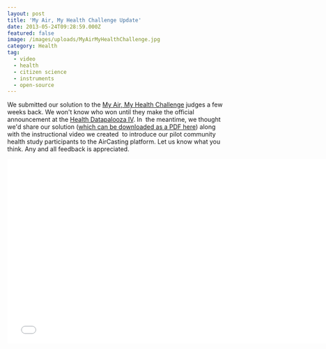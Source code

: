 ```yaml
---
layout: post
title: 'My Air, My Health Challenge Update'
date: 2013-05-24T09:28:59.000Z
featured: false
image: /images/uploads/MyAirMyHealthChallenge.jpg
category: Health
tag:
  - video
  - health
  - citizen science
  - instruments
  - open-source
---
```

<p>We submitted our solution to the <a href="http://challenge.gov/HHS/372-my-air-my-health-challenge" target="_blank">My Air, My Health Challenge</a> judges a few weeks back. We won't know who won until they make the official announcement at the <a href="http://healthdatapalooza.org/" target="_blank">Health Datapalooza IV</a>. In  the meantime, we thought we'd share our solution (<a href="http://www.takingspace.org/wp-content/uploads/MAMHSolutionNarrative-HabitatMap+NYU+CMU.pdf" target="_blank">which can be downloaded as a PDF here</a>) along with the instructional video we created  to introduce our pilot community health study participants to the AirCasting platform. Let us know what you think. Any and all feedback is appreciated.</p>
<p><iframe width="752" height="424" src="//www.youtube.com/embed/dRnS0sf3D2A?rel=0" frameborder="0" allowfullscreen></iframe></p>
